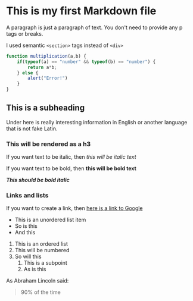 # This is my first Markdown file

A paragraph is just a paragraph of text. You don't need to provide any p tags 
or breaks.

I used semantic `<section>` tags instead of `<div>`

```JavaScript
function multiplication(a,b) {
    if(typeof(a) == "number" && typeof(b) == "number") {
        return a*b;
    } else {
        alert("Error!")
    }
}
```




## This is a subheading

Under here is really interesting information in English or another
language that is not fake Latin.

### This will be rendered as a h3

If you want text to be italic, then *this will be italic text*

If you want text to be bold, then **this will be bold text**

**_This should be bold italic_**

### Links and lists

If you want to create a link, then [here is a link to Google](https://www.google.com)

* This is an unordered list item
* So is this
* And this

1. This is an ordered list
2. This will be numbered
3. So will this
    1. This is a subpoint
    2. As is this

As Abraham Lincoln said:
> 90% of the time